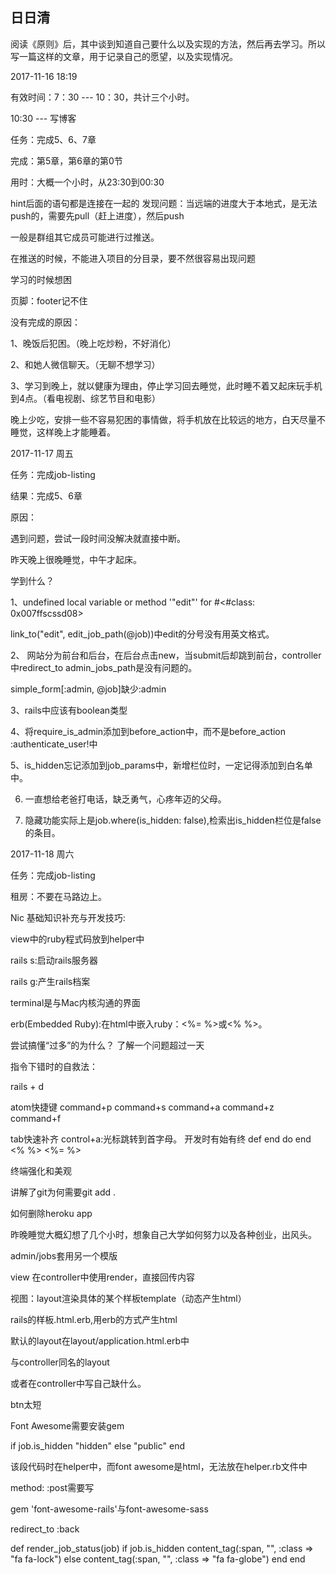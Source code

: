## 日日清

阅读《原则》后，其中谈到知道自己要什么以及实现的方法，然后再去学习。所以写一篇这样的文章，用于记录自己的愿望，以及实现情况。

2017-11-16  18:19

有效时间：7：30 --- 10：30，共计三个小时。

10:30 --- 写博客

任务：完成5、6、7章

完成：第5章，第6章的第0节

用时：大概一个小时，从23:30到00:30


hint后面的语句都是连接在一起的
发现问题：当远端的进度大于本地式，是无法push的，需要先pull（赶上进度），然后push

一般是群组其它成员可能进行过推送。

在推送的时候，不能进入项目的分目录，要不然很容易出现问题

学习的时候想困

页脚：footer记不住

没有完成的原因：

1、晚饭后犯困。（晚上吃炒粉，不好消化）

2、和她人微信聊天。（无聊不想学习）

3、学习到晚上，就以健康为理由，停止学习回去睡觉，此时睡不着又起床玩手机到4点。（看电视剧、综艺节目和电影）

晚上少吃，安排一些不容易犯困的事情做，将手机放在比较远的地方，白天尽量不睡觉，这样晚上才能睡着。


2017-11-17   周五

任务：完成job-listing

结果：完成5、6章

原因：

遇到问题，尝试一段时间没解决就直接中断。

昨天晚上很晚睡觉，中午才起床。

学到什么？

1、undefined local variable or method '"edit"' for #<#class: 0x007ffscssd08>

link_to("edit", edit_job_path(@job))中edit的分号没有用英文格式。

2、 网站分为前台和后台，在后台点击new，当submit后却跳到前台，controller中redirect_to admin_jobs_path是没有问题的。

simple_form[:admin, @job]缺少:admin


3、rails中应该有boolean类型


4、将require_is_admin添加到before_action中，而不是before_action :authenticate_user!中


5、is_hidden忘记添加到job_params中，新增栏位时，一定记得添加到白名单中。


6. 一直想给老爸打电话，缺乏勇气，心疼年迈的父母。

7. 隐藏功能实际上是job.where(is_hidden: false),检索出is_hidden栏位是false的条目。

2017-11-18 周六

任务：完成job-listing

租房：不要在马路边上。


Nic 基础知识补充与开发技巧:

view中的ruby程式码放到helper中

rails s:启动rails服务器

rails g:产生rails档案

terminal是与Mac内核沟通的界面

erb(Embedded Ruby):在html中嵌入ruby：<%= %>或<% %>。

尝试搞懂“过多”的为什么？
了解一个问题超过一天

指令下错时的自救法：

  rails + d

atom快捷键
    command+p
    command+s
    command+a
    command+z
    command+f

  tab快速补齐
  control+a:光标跳转到首字母。
开发时有始有终
    def end
    do end
    <% %>
    <%= %>

终端强化和美观

讲解了git为何需要git add .

如何删除heroku app

昨晚睡觉大概幻想了几个小时，想象自己大学如何努力以及各种创业，出风头。


admin/jobs套用另一个模版

view
在controller中使用render，直接回传内容

视图：layout渲染具体的某个样板template（动态产生html）

rails的样板.html.erb,用erb的方式产生html

默认的layout在layout/application.html.erb中

与controller同名的layout

或者在controller中写自己缺什么。


btn太短

Font Awesome需要安装gem

if job.is_hidden
    "hidden"
else
    "public"
end

该段代码时在helper中，而font awesome是html，无法放在helper.rb文件中

method: :post需要写

gem 'font-awesome-rails'与font-awesome-sass

redirect_to :back

  def render_job_status(job)
    if job.is_hidden
      content_tag(:span, "", :class => "fa fa-lock")
    else
      content_tag(:span, "", :class => "fa fa-globe")
    end
  end














